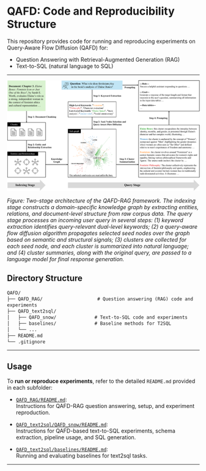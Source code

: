 # QAFD: Code and Reproducibility Structure

This repository provides code for running and reproducing experiments on Query-Aware Flow Diffusion (QAFD) for:
- Question Answering with Retrieval-Augmented Generation (RAG)
- Text-to-SQL (natural language to SQL)

---

![Two-stage architecture of the QAFD-RAG framework](question_illustration.png)

*Figure: Two-stage architecture of the QAFD-RAG framework. The indexing stage constructs a domain-specific knowledge graph by extracting entities, relations, and document-level structure from raw corpus data. The query stage processes an incoming user query in several steps: (1) keyword extraction identifies query-relevant dual-level keywords; (2) a query-aware flow diffusion algorithm propagates selected seed nodes over the graph based on semantic and structural signals; (3) clusters are collected for each seed node, and each cluster is summarized into natural language; and (4) cluster summaries, along with the original query, are passed to a language model for final response generation.*



## Directory Structure

```
QAFD/
├── QAFD_RAG/                    # Question answering (RAG) code and experiments
├── QAFD_text2sql/
│   ├── QAFD_snow/              # Text-to-SQL code and experiments
│   ├── baselines/              # Baseline methods for T2SQL
│   └── ...
├── README.md
└── .gitignore
```

---

## Usage

To **run or reproduce experiments**, refer to the detailed `README.md` provided in each subfolder:

- [`QAFD_RAG/README.md`](./QAFD_RAG/README.md):  
  Instructions for QAFD-RAG question answering, setup, and experiment reproduction.

- [`QAFD_text2sql/QAFD_snow/README.md`](./QAFD_text2sql/QAFD_snow/README.md):  
  Instructions for QAFD-based text-to-SQL experiments, schema extraction, pipeline usage, and SQL generation.

- [`QAFD_text2sql/baselines/README.md`](./QAFD_text2sql/baselines/README.md):  
  Running and evaluating baselines for text2sql tasks.

---
